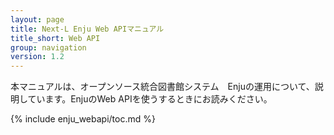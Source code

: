 ```yaml
---
layout: page
title: Next-L Enju Web APIマニュアル
title_short: Web API
group: navigation
version: 1.2
---
```

本マニュアルは、オープンソース統合図書館システム　Enjuの運用について、説明しています。EnjuのWeb APIを使うするときにお読みください。

{% include enju_webapi/toc.md %}

